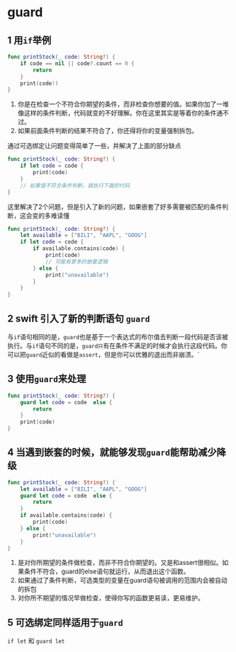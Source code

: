 # guard

## 1 用`if`举例

``` Swift
func printStock(_ code: String?) {
    if code == nil || code?.count == 0 {
        return
    }
    print(code!)
}
```

1. 你是在检查一个不符合你期望的条件，而非检查你想要的值。如果你加了一堆像这样的条件判断，代码就变的不好理解。你在这里其实是等着你的条件通不过。
2. 如果前面条件判断的结果不符合了，你还得将你的变量强制拆包。

通过可选绑定让问题变得简单了一些，并解决了上面的部分缺点

``` Swift
func printStock(_ code: String?) {
    if let code = code {
        print(code)
    }
    // 如果值不符合条件判断，就执行下面的代码
}
```

这里解决了2个问题，但是引入了新的问题，如果嵌套了好多需要被匹配的条件判断，这会变的多难读懂

``` Swift
func printStock(_ code: String?) {
    let available = ["BILI", "AAPL", "GOOG"]
    if let code = code {
        if available.contains(code) {
            print(code)
            // 可能有更多的嵌套逻辑
        } else {
            print("unavailable")
        }
    }
}
```

## 2 swift 引入了新的判断语句 `guard`
与`if`语句相同的是，`guard`也是基于一个表达式的布尔值去判断一段代码是否该被执行。与`if`语句不同的是，`guard只`有在条件不满足的时候才会执行这段代码。你可以把`guard`近似的看做是`assert`，但是你可以优雅的退出而非崩溃。`


## 3 使用`guard`来处理

``` Swift
func printStock(_ code: String?) {
    guard let code = code  else {
        return
    }
    print(code)
}
```

## 4 当遇到嵌套的时候，就能够发现`guard`能帮助减少降级

``` Swift
func printStock(_ code: String?) {
    let available = ["BILI", "AAPL", "GOOG"]
    guard let code = code  else {
        return
    }
    if available.contains(code) {
        print(code)
    } else {
        print("unavailable")
    }
}
```

1. 是对你所期望的条件做检查，而非不符合你期望的。又是和assert很相似。如果条件不符合，guard的else语句就运行，从而退出这个函数。
2. 如果通过了条件判断，可选类型的变量在guard语句被调用的范围内会被自动的拆包
3. 对你所不期望的情况早做检查，使得你写的函数更易读，更易维护。

## 5 可选绑定同样适用于`guard`
`if let` 和 `guard let`

